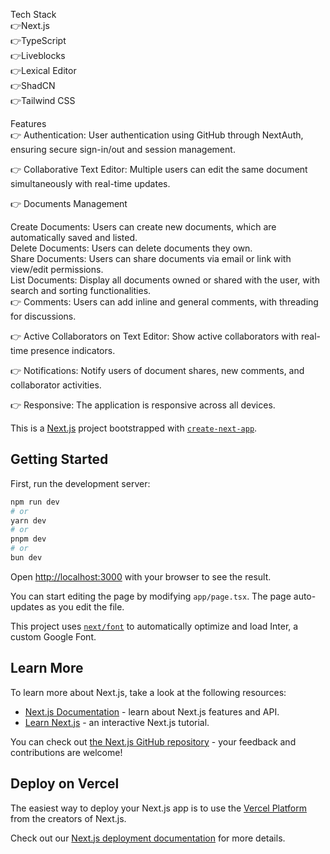 Tech Stack
</br>
👉Next.js</br>
👉TypeScript</br>
👉Liveblocks</br>
👉Lexical Editor</br>
👉ShadCN</br>
👉Tailwind CSS</br>

Features
</br>
👉 Authentication: User authentication using GitHub through NextAuth, ensuring secure sign-in/out and session management.</br>

👉 Collaborative Text Editor: Multiple users can edit the same document simultaneously with real-time updates.</br>

👉 Documents Management</br>

Create Documents: Users can create new documents, which are automatically saved and listed.</br>
Delete Documents: Users can delete documents they own.</br>
Share Documents: Users can share documents via email or link with view/edit permissions.</br>
List Documents: Display all documents owned or shared with the user, with search and sorting functionalities.</br>
👉 Comments: Users can add inline and general comments, with threading for discussions.</br>

👉 Active Collaborators on Text Editor: Show active collaborators with real-time presence indicators.</br>

👉 Notifications: Notify users of document shares, new comments, and collaborator activities.</br>

👉 Responsive: The application is responsive across all devices.</br>



This is a [Next.js](https://nextjs.org/) project bootstrapped with [`create-next-app`](https://github.com/vercel/next.js/tree/canary/packages/create-next-app).

## Getting Started

First, run the development server:

```bash
npm run dev
# or
yarn dev
# or
pnpm dev
# or
bun dev
```

Open [http://localhost:3000](http://localhost:3000) with your browser to see the result.

You can start editing the page by modifying `app/page.tsx`. The page auto-updates as you edit the file.

This project uses [`next/font`](https://nextjs.org/docs/basic-features/font-optimization) to automatically optimize and load Inter, a custom Google Font.

## Learn More

To learn more about Next.js, take a look at the following resources:

- [Next.js Documentation](https://nextjs.org/docs) - learn about Next.js features and API.
- [Learn Next.js](https://nextjs.org/learn) - an interactive Next.js tutorial.

You can check out [the Next.js GitHub repository](https://github.com/vercel/next.js/) - your feedback and contributions are welcome!

## Deploy on Vercel

The easiest way to deploy your Next.js app is to use the [Vercel Platform](https://vercel.com/new?utm_medium=default-template&filter=next.js&utm_source=create-next-app&utm_campaign=create-next-app-readme) from the creators of Next.js.

Check out our [Next.js deployment documentation](https://nextjs.org/docs/deployment) for more details.
